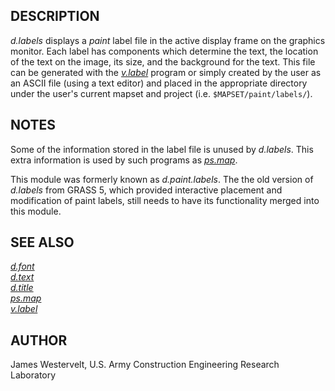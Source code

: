 ## DESCRIPTION

*d.labels* displays a *paint* label file in the active display frame on
the graphics monitor. Each label has components which determine the
text, the location of the text on the image, its size, and the
background for the text. This file can be generated with the
*[v.label](v.label.md)* program or simply created by the user as an
ASCII file (using a text editor) and placed in the appropriate directory
under the user's current mapset and project (i.e.
`$MAPSET/paint/labels/`).

## NOTES

Some of the information stored in the label file is unused by
*d.labels*. This extra information is used by such programs as
*[ps.map](ps.map.md)*.

This module was formerly known as *d.paint.labels*. The the old version
of *d.labels* from GRASS 5, which provided interactive placement and
modification of paint labels, still needs to have its functionality
merged into this module.

## SEE ALSO

*[d.font](d.font.md)*  
*[d.text](d.text.md)*  
*[d.title](d.title.md)*  
*[ps.map](ps.map.md)*  
*[v.label](v.label.md)*  

## AUTHOR

James Westervelt, U.S. Army Construction Engineering Research Laboratory
